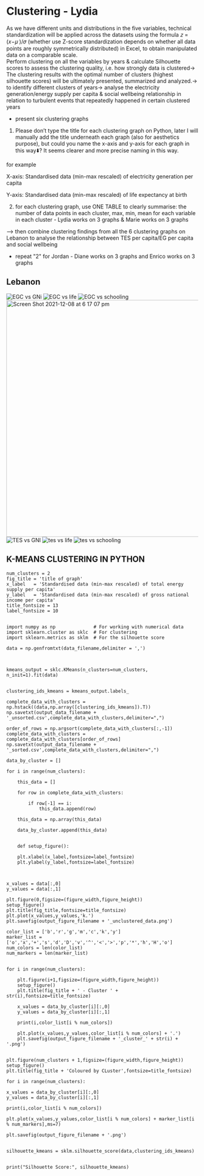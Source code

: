 # Clustering - Lydia
As we have different units and distributions in the five variables, technical standardization will be applied across the datasets using the formula 𝑧 = (𝑥−𝜇 )/𝜎 (whether use Z-score standardization depends on whether all data points are roughly symmetrically distributed) in Excel, to obtain manipulated data on a comparable scale. 		
Perform clustering on all the variables by years & calculate Silhouette scores to assess the clustering quality, i.e. how strongly data is clustered→ The clustering results with the optimal number of clusters (highest silhouette scores) will be ultimately presented, summarized and analyzed.→ to identify different clusters of years→ analyse the electricity generation/energy supply per capita & social wellbeing relationship in relation to turbulent events that repeatedly happened in certain clustered years
* present six clustering graphs

1. Please don’t type the title for each clustering graph on Python, later I will manually add the title underneath each graph (also for aesthetics purpose), but could you name the x-axis and y-axis for each graph in this way⬇️? It seems clearer and more precise naming in this way.

for example

X-axis: Standardised data (min-max rescaled) of electricity generation per capita

Y-axis: Standardised data (min-max rescaled) of life expectancy at birth

2. for each clustering graph, use ONE TABLE to clearly summarise: the number of data points in each cluster, max, min, mean for each variable in each cluster - Lydia works on 3 graphs & Marie works on 3 graphs

—> then combine clustering findings from all the 6 clustering graphs on Lebanon to analyse the relationship between TES per capita/EG per capita and social wellbeing

* repeat "2" for Jordan - Diane works on 3 graphs and Enrico works on 3 graphs

## Lebanon

![EGC vs GNi](https://user-images.githubusercontent.com/92082534/145262344-fa215b44-2ae6-478c-b173-482c99e738fb.png)
![EGC vs life](https://user-images.githubusercontent.com/92082534/145262348-3a750da9-9a2a-4100-82a2-adbebc9bd051.png)
![EGC vs schooling](https://user-images.githubusercontent.com/92082534/145262350-f9761e42-dc02-4467-b760-83f2f55e01ca.png)
<img width="620" alt="Screen Shot 2021-12-08 at 6 17 07 pm" src="https://user-images.githubusercontent.com/92082534/145262355-5a70ffc5-dd37-4c63-a8f4-1f3d391b9610.png">
![TES vs GNI](https://user-images.githubusercontent.com/92082534/145262357-bcb2a0bb-4d9d-4c86-ae28-e1260a59b110.png)
![tes vs life](https://user-images.githubusercontent.com/92082534/145262359-93a7cbc9-390f-45d3-8ea9-20453fb71ba1.png)
![tes vs schooling](https://user-images.githubusercontent.com/92082534/145262367-28f2d7d6-f661-4261-849e-13d8de5bfee0.png)



## K-MEANS CLUSTERING IN PYTHON

    num_clusters = 2
    fig_title = 'title of graph'
    x_label   = 'Standardised data (min-max rescaled) of total energy supply per capita'
    y_label   = 'Standardised data (min-max rescaled) of gross national income per capita'
    title_fontsize = 13
    label_fontsize = 10


    import numpy as np              # For working with numerical data
    import sklearn.cluster as sklc  # For clustering
    import sklearn.metrics as sklm  # For the silhouette score

    data = np.genfromtxt(data_filename,delimiter = ',')



    kmeans_output = sklc.KMeans(n_clusters=num_clusters, n_init=1).fit(data)


    clustering_ids_kmeans = kmeans_output.labels_

    complete_data_with_clusters = np.hstack((data,np.array([clustering_ids_kmeans]).T))
    np.savetxt(output_data_filename + '_unsorted.csv',complete_data_with_clusters,delimiter=",")

    order_of_rows = np.argsort(complete_data_with_clusters[:,-1])
    complete_data_with_clusters = complete_data_with_clusters[order_of_rows]
    np.savetxt(output_data_filename + '_sorted.csv',complete_data_with_clusters,delimiter=",")

    data_by_cluster = []

    for i in range(num_clusters):

        this_data = []

        for row in complete_data_with_clusters:

            if row[-1] == i:
                this_data.append(row)

        this_data = np.array(this_data)

        data_by_cluster.append(this_data)


        def setup_figure():

        plt.xlabel(x_label,fontsize=label_fontsize)
        plt.ylabel(y_label,fontsize=label_fontsize)



    x_values = data[:,0]
    y_values = data[:,1]

    plt.figure(0,figsize=(figure_width,figure_height))
    setup_figure()
    plt.title(fig_title,fontsize=title_fontsize)
    plt.plot(x_values,y_values,'k.')
    plt.savefig(output_figure_filename + '_unclustered_data.png')

    color_list = ['b','r','g','m','c','k','y']
    marker_list = ['o','x','+','s','d','D','v','^','<','>','p','*','h','H','o']
    num_colors = len(color_list)
    num_markers = len(marker_list)


    for i in range(num_clusters):

        plt.figure(i+1,figsize=(figure_width,figure_height))
        setup_figure()
        plt.title(fig_title + ' - Cluster ' + str(i),fontsize=title_fontsize)

        x_values = data_by_cluster[i][:,0]
        y_values = data_by_cluster[i][:,1]

        print(i,color_list[i % num_colors])

        plt.plot(x_values,y_values,color_list[i % num_colors] + '.')
        plt.savefig(output_figure_filename + '_cluster_' + str(i) + '.png')


    plt.figure(num_clusters + 1,figsize=(figure_width,figure_height))
    setup_figure()
    plt.title(fig_title + 'Coloured by CLuster',fontsize=title_fontsize)

    for i in range(num_clusters):
    
    x_values = data_by_cluster[i][:,0]
    y_values = data_by_cluster[i][:,1]
    
    print(i,color_list[i % num_colors])
    
    plt.plot(x_values,y_values,color_list[i % num_colors] + marker_list[i % num_markers],ms=7)
      
    plt.savefig(output_figure_filename + '.png')


    silhouette_kmeans = sklm.silhouette_score(data,clustering_ids_kmeans)


    print("Silhouette Score:", silhouette_kmeans)



